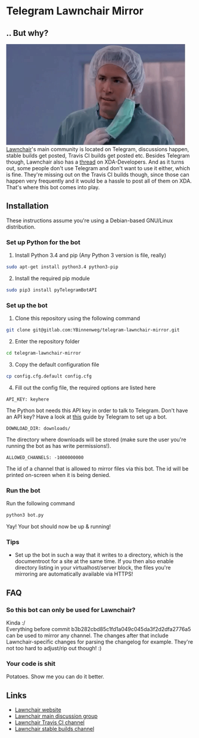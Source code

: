 # Telegram Lawnchair Mirror

## .. But why?
![but_why](img/but_why.gif)  
[Lawnchair](https://lawnchair.deletescape.ch/)'s main community is located on Telegram, discussions happen, stable builds get posted, Travis CI builds get posted etc. Besides Telegram though, Lawnchair also has a [thread](https://forum.xda-developers.com/android/apps-games/lawnchair-customizable-pixel-launcher-t3627137) on XDA-Developers. And as it turns out, some people don't use Telegram and don't want to use it either, which is fine. They're missing out on the Travis CI builds though, since those can happen very frequently and it would be a hassle to post all of them on XDA. That's where this bot comes into play.

## Installation
These instructions assume you're using a Debian-based GNU/Linux distribution.
### Set up Python for the bot

1. Install Python 3.4 and pip (Any Python 3 version is file, really)
```bash
sudo apt-get install python3.4 python3-pip
```

2. Install the required pip module
```bash
sudo pip3 install pyTelegramBotAPI
```

### Set up the bot

1. Clone this repository using the following command
```bash
git clone git@gitlab.com:YBinnenweg/telegram-lawnchair-mirror.git
```

2. Enter the repository folder
```bash
cd telegram-lawnchair-mirror
```

3. Copy the default configuration file
```bash
cp config.cfg.default config.cfg
```

4. Fill out the config file, the required options are listed here
```
API_KEY: keyhere
```
The Python bot needs this API key in order to talk to Telegram. Don't have an API key? Have a look at [this](https://core.telegram.org/bots) guide by Telegram to set up a bot.
```
DOWNLOAD_DIR: downloads/
```
The directory where downloads will be stored (make sure the user you're running the bot as has write permissions!).
```
ALLOWED_CHANNELS: -1000000000
```
The id of a channel that is allowed to mirror files via this bot. The id will be printed on-screen when it is being denied.

### Run the bot
Run the following command
```bash
python3 bot.py
```
Yay! Your bot should now be up & running!

### Tips
- Set up the bot in such a way that it writes to a directory, which is the documentroot for a site at the same time. If you then also enable directory listing in your virtualhost/server block, the files you're mirroring are automatically available via HTTPS!

## FAQ

### So this bot can only be used for Lawnchair?
Kinda :/  
Everything before commit b3b282cbd85c1fd1a049c045da3f2d2dfa2776a5 can be used to mirror any channel. The changes after that include Lawnchair-specific changes for parsing the changelog for example. They're not too hard to adjust/rip out though! :)

### Your code is shit
Potatoes. Show me you can do it better.

## Links
- [Lawnchair website](https://lawnchair.deletescape.ch/)
- [Lawnchair main discussion group](https://t.me/lawnchairgroup)
- [Lawnchair Travis CI channel](https://t.me/lawnchairci)
- [Lawnchair stable builds channel](https://t.me/lawnchairchannel)
